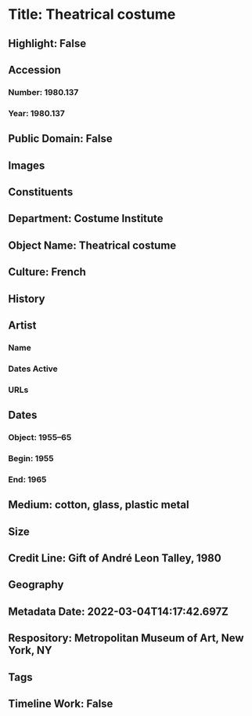 # Title: Theatrical costume
## Highlight: False
## Accession
### Number: 1980.137
### Year: 1980.137
## Public Domain: False
## Images
## Constituents
## Department: Costume Institute
## Object Name: Theatrical costume
## Culture: French
## History
## Artist
### Name
### Dates Active
### URLs
## Dates
### Object: 1955–65
### Begin: 1955
### End: 1965
## Medium: cotton, glass, plastic metal
## Size
## Credit Line: Gift of André Leon Talley, 1980
## Geography
## Metadata Date: 2022-03-04T14:17:42.697Z
## Respository: Metropolitan Museum of Art, New York, NY
## Tags
## Timeline Work: False